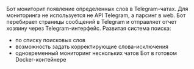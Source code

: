 Бот мониторит появление определенных слов в Telegram-чатах.
Для мониторинга не используется не API Telegram, а парсинг в web. 
Бот перебирает страницы сообщений в Telegram и отправляет отчет хозяину через Telegram-интерфейс. 
Развитая система поиска:
- по списку поисковых слов
- возможность задать корректирующие слова-исключения
- одновременный мониторинг нескольких чатов
Бот в готовом Docker-контейнере 
